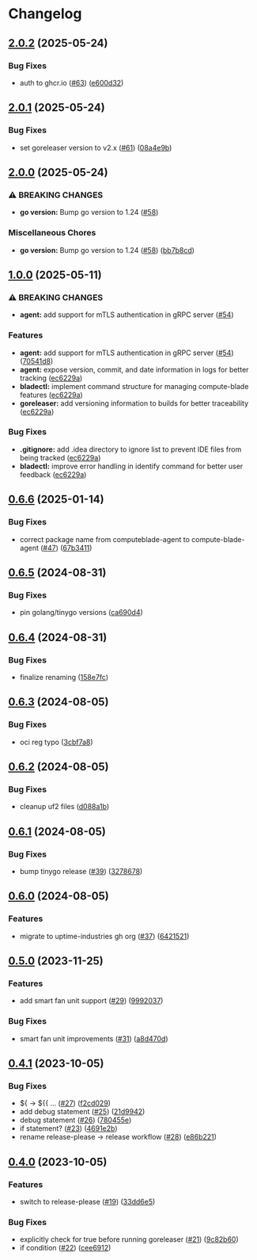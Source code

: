 # Changelog

## [2.0.2](https://github.com/uptime-industries/compute-blade-agent/compare/v2.0.1...v2.0.2) (2025-05-24)


### Bug Fixes

* auth to ghcr.io ([#63](https://github.com/uptime-industries/compute-blade-agent/issues/63)) ([e600d32](https://github.com/uptime-industries/compute-blade-agent/commit/e600d3245317eafe7df0090e7bc6f1dff45a5693))

## [2.0.1](https://github.com/uptime-industries/compute-blade-agent/compare/v2.0.0...v2.0.1) (2025-05-24)


### Bug Fixes

* set goreleaser version to v2.x ([#61](https://github.com/uptime-industries/compute-blade-agent/issues/61)) ([08a4e9b](https://github.com/uptime-industries/compute-blade-agent/commit/08a4e9bca67f53e69fec3ce4cdf93344f2cf1327))

## [2.0.0](https://github.com/uptime-industries/compute-blade-agent/compare/v1.0.0...v2.0.0) (2025-05-24)


### ⚠ BREAKING CHANGES

* **go version:** Bump go version to 1.24 ([#58](https://github.com/uptime-industries/compute-blade-agent/issues/58))

### Miscellaneous Chores

* **go version:** Bump go version to 1.24 ([#58](https://github.com/uptime-industries/compute-blade-agent/issues/58)) ([bb7b8cd](https://github.com/uptime-industries/compute-blade-agent/commit/bb7b8cd55d88954bb2632606e12b2c9eb057690a))

## [1.0.0](https://github.com/uptime-industries/compute-blade-agent/compare/v0.6.6...v1.0.0) (2025-05-11)


### ⚠ BREAKING CHANGES

* **agent:** add support for mTLS authentication in gRPC server ([#54](https://github.com/uptime-industries/compute-blade-agent/issues/54))

### Features

* **agent:** add support for mTLS authentication in gRPC server ([#54](https://github.com/uptime-industries/compute-blade-agent/issues/54)) ([70541d8](https://github.com/uptime-industries/compute-blade-agent/commit/70541d86bad675a153daf8b5c80a92de204502ab))
* **agent:** expose version, commit, and date information in logs for better tracking ([ec6229a](https://github.com/uptime-industries/compute-blade-agent/commit/ec6229ad86b4eff06e40c805f8e4f216fe844c18))
* **bladectl:** implement command structure for managing compute-blade features ([ec6229a](https://github.com/uptime-industries/compute-blade-agent/commit/ec6229ad86b4eff06e40c805f8e4f216fe844c18))
* **goreleaser:** add versioning information to builds for better traceability ([ec6229a](https://github.com/uptime-industries/compute-blade-agent/commit/ec6229ad86b4eff06e40c805f8e4f216fe844c18))


### Bug Fixes

* **.gitignore:** add .idea directory to ignore list to prevent IDE files from being tracked ([ec6229a](https://github.com/uptime-industries/compute-blade-agent/commit/ec6229ad86b4eff06e40c805f8e4f216fe844c18))
* **bladectl:** improve error handling in identify command for better user feedback ([ec6229a](https://github.com/uptime-industries/compute-blade-agent/commit/ec6229ad86b4eff06e40c805f8e4f216fe844c18))

## [0.6.6](https://github.com/uptime-industries/compute-blade-agent/compare/v0.6.5...v0.6.6) (2025-01-14)


### Bug Fixes

* correct package name from computeblade-agent to compute-blade-agent ([#47](https://github.com/uptime-industries/compute-blade-agent/issues/47)) ([67b3411](https://github.com/uptime-industries/compute-blade-agent/commit/67b3411e32df10673c5f3bab8b76f31f366cf3ab))

## [0.6.5](https://github.com/uptime-industries/compute-blade-agent/compare/v0.6.4...v0.6.5) (2024-08-31)


### Bug Fixes

* pin golang/tinygo versions ([ca690d4](https://github.com/uptime-industries/compute-blade-agent/commit/ca690d418f099881b6aafdb2ca4be3cee6ac73fc))

## [0.6.4](https://github.com/uptime-industries/compute-blade-agent/compare/v0.6.3...v0.6.4) (2024-08-31)


### Bug Fixes

* finalize renaming ([158e7fc](https://github.com/uptime-industries/compute-blade-agent/commit/158e7fc1bde46e66327d70f87743df39070c2753))

## [0.6.3](https://github.com/uptime-industries/compute-blade-agent/compare/v0.6.2...v0.6.3) (2024-08-05)


### Bug Fixes

* oci reg typo ([3cbf7a8](https://github.com/uptime-industries/compute-blade-agent/commit/3cbf7a8733dedde834f7392de0851c971a6e3a05))

## [0.6.2](https://github.com/uptime-industries/compute-blade-agent/compare/v0.6.1...v0.6.2) (2024-08-05)


### Bug Fixes

* cleanup uf2 files ([d088a1b](https://github.com/uptime-industries/compute-blade-agent/commit/d088a1ba0a1adba7694a7d2d3b7d49bb9c72fe0c))

## [0.6.1](https://github.com/uptime-industries/compute-blade-agent/compare/v0.6.0...v0.6.1) (2024-08-05)


### Bug Fixes

* bump tinygo release ([#39](https://github.com/uptime-industries/compute-blade-agent/issues/39)) ([3278678](https://github.com/uptime-industries/compute-blade-agent/commit/32786787683e2a0cd42b63b92fe7dd2c41bb6e8f))

## [0.6.0](https://github.com/uptime-industries/compute-blade-agent/compare/v0.5.0...v0.6.0) (2024-08-05)


### Features

* migrate to uptime-industries gh org ([#37](https://github.com/uptime-industries/compute-blade-agent/issues/37)) ([6421521](https://github.com/uptime-industries/compute-blade-agent/commit/6421521bfc94a6211ed084bf8913f413e27e5b14))

## [0.5.0](https://github.com/github.com/uptime-industries/compute-blade-agent/compare/v0.4.1...v0.5.0) (2023-11-25)


### Features

* add smart fan unit support ([#29](https://github.com/github.com/uptime-industries/compute-blade-agent/issues/29)) ([9992037](https://github.com/github.com/uptime-industries/compute-blade-agent/commit/99920370fba8176dc34243d28281aa343f437fc5))


### Bug Fixes

* smart fan unit improvements ([#31](https://github.com/github.com/uptime-industries/compute-blade-agent/issues/31)) ([a8d470d](https://github.com/github.com/uptime-industries/compute-blade-agent/commit/a8d470d4f9ec2749e1067474805f67639cd24c09))

## [0.4.1](https://github.com/github.com/uptime-industries/compute-blade-agent/compare/v0.4.0...v0.4.1) (2023-10-05)


### Bug Fixes

* ${ -&gt; ${{ ... ([#27](https://github.com/github.com/uptime-industries/compute-blade-agent/issues/27)) ([f2cd029](https://github.com/github.com/uptime-industries/compute-blade-agent/commit/f2cd029d83329085354acb7ed68da390dfe9aee4))
* add debug statement ([#25](https://github.com/github.com/uptime-industries/compute-blade-agent/issues/25)) ([21d9942](https://github.com/github.com/uptime-industries/compute-blade-agent/commit/21d99426293b724f53f0de594fce21e5c49724f8))
* debug statement ([#26](https://github.com/github.com/uptime-industries/compute-blade-agent/issues/26)) ([780455e](https://github.com/github.com/uptime-industries/compute-blade-agent/commit/780455e749a6acd896ce862ac565f1d1f5467c20))
* if statement? ([#23](https://github.com/github.com/uptime-industries/compute-blade-agent/issues/23)) ([4691e2b](https://github.com/github.com/uptime-industries/compute-blade-agent/commit/4691e2b3d71b9c28ebbed31b564c5356713b91f9))
* rename release-please -&gt; release workflow ([#28](https://github.com/github.com/uptime-industries/compute-blade-agent/issues/28)) ([e86b221](https://github.com/github.com/uptime-industries/compute-blade-agent/commit/e86b221aa886f11d6303521787ca4c755b114a6e))

## [0.4.0](https://github.com/github.com/uptime-industries/compute-blade-agent/compare/v0.3.4...v0.4.0) (2023-10-05)


### Features

* switch to release-please ([#19](https://github.com/github.com/uptime-industries/compute-blade-agent/issues/19)) ([33dd6e5](https://github.com/github.com/uptime-industries/compute-blade-agent/commit/33dd6e5adf45d2b59c1af061c7e78c9426329f15))


### Bug Fixes

* explicitly check for true before running goreleaser ([#21](https://github.com/github.com/uptime-industries/compute-blade-agent/issues/21)) ([9c82b60](https://github.com/github.com/uptime-industries/compute-blade-agent/commit/9c82b60fd88718ad90a9a0aa774ffc4bcdd18d3f))
* if condition ([#22](https://github.com/github.com/uptime-industries/compute-blade-agent/issues/22)) ([cee6912](https://github.com/github.com/uptime-industries/compute-blade-agent/commit/cee6912f5768a310c2758c8755b9ed1985b10d23))
